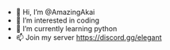 - 👋 Hi, I’m @AmazingAkai
- 👀 I’m interested in coding
- 🌱 I’m currently learning python
- 📫 Join my server https://discord.gg/elegant

<!---
AmazingAkai/AmazingAkai is a ✨ special ✨ repository because its `README.md` (this file) appears on your GitHub profile.
You can click the Preview link to take a look at your changes.
--->
